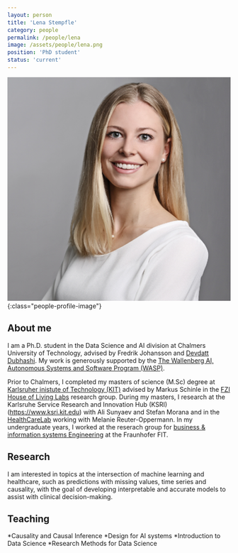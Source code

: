 ```yaml
---
layout: person
title: 'Lena Stempfle'
category: people
permalink: /people/lena
image: /assets/people/lena.png
position: 'PhD student'
status: 'current'
---
```


![Lena](/assets/people/lena.png){:class="people-profile-image"}

## About me
I am a Ph.D. student in the Data Science and AI division at Chalmers University of Technology, advised by Fredrik Johansson and [Devdatt Dubhashi](https://sites.google.com/view/devdattdubhashi/home). My work is generously supported by the [The Wallenberg AI, Autonomous Systems and Software Program (WASP)](https://wasp-sweden.org). 

Prior to Chalmers, I completed my masters of science (M.Sc) degree at [Karlsruher inistute of Technology (KIT)](https://www.kit.edu/english/) advised by Markus Schinle in the [FZI House of Living Labs](https://www.fzi.de/en/fzi-house-of-living-labs/) research group. During my masters, I research at the Karlsruhe Service Research and Innovation Hub (KSRI)(https://www.ksri.kit.edu) with Ali Sunyaev and Stefan Morana and in the [HealthCareLab](https://healthcarelab.ksri.kit.edu) working with Melanie Reuter-Oppermann. In my undergraduate years, I worked at the reserach group for [business & information systems Engineering](https://www.fim-rc.de/en/) at the Fraunhofer FIT. 


## Research 

I am interested in topics at the intersection of machine learning and healthcare, such as predictions with missing values, time series and causality, 
with the goal of developing interpretable and accurate models to assist with clinical decision-making.

## Teaching 

*Causality and Causal Inference
*Design for AI systems
*Introduction to Data Science 
*Research Methods for Data Science
